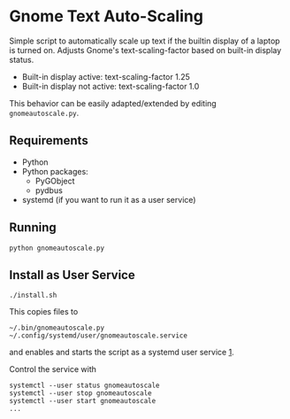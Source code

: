 # Gnome Text Auto-Scaling

Simple script to automatically scale up text if the builtin display of a laptop
is turned on. Adjusts Gnome's text-scaling-factor based on built-in display
status.

- Built-in display active: text-scaling-factor 1.25
- Built-in display not active: text-scaling-factor 1.0

This behavior can be easily adapted/extended by editing `gnomeautoscale.py`.

## Requirements

- Python
- Python packages:
  - PyGObject
  - pydbus
- systemd (if you want to run it as a user service)

## Running

```shell
python gnomeautoscale.py
```

## Install as User Service

```shell
./install.sh
```

This copies files to
```
~/.bin/gnomeautoscale.py
~/.config/systemd/user/gnomeautoscale.service
```

and enables and starts the script as a systemd user service [1].

Control the service with 
```shell
systemctl --user status gnomeautoscale
systemctl --user stop gnomeautoscale
systemctl --user start gnomeautoscale
...
```

[1]: https://wiki.archlinux.org/title/Systemd/User
